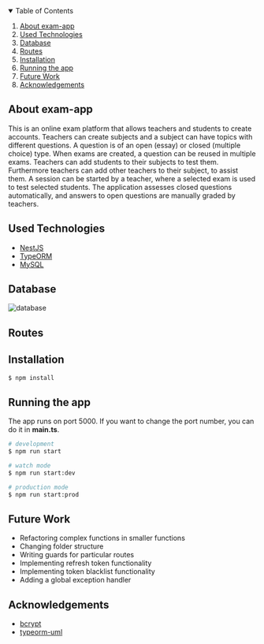 <!-- TABLE OF CONTENTS -->
<details open="open">
  <summary>Table of Contents</summary>
  <ol>
    <li>
          <a href="#about-exam-app">About exam-app</a>
    </li>
     <li>
          <a href="#used-technologies">Used Technologies</a>
     </li>
     <li>
          <a href="#database">Database</a>
     </li>
     <li>
          <a href="#routes">Routes</a>
     </li> 
     <li>
          <a href="#installation">Installation</a>
     </li> 
     <li>
          <a href="#running-the-app">Running the app</a>
     </li> 
     <li>
          <a href="#future-work">Future Work</a>
     </li> 
     <li>
          <a href="#acknowledgements">Acknowledgements</a>
     </li> 
    
  </ol>
</details>

## About exam-app

This is an online exam platform that allows teachers and students to create accounts. Teachers can create subjects and a subject can have topics with different questions. A question is of an open (essay) or closed (multiple choice) type. When exams are created, a question can be reused in multiple exams. Teachers can add students to their subjects to test them. Furthermore teachers can add other teachers to their subject, to assist them. A session can be started by a teacher, where a selected exam is used to test selected students. The application assesses closed questions automatically, and answers to open questions are manually graded by teachers.

## Used Technologies
* [NestJS](https://nestjs.com/)
* [TypeORM](https://typeorm.io/#/)
* [MySQL](https://www.mysql.com/)

## Database

![database](https://user-images.githubusercontent.com/54534596/135744765-0e2a176e-efab-4adb-b01a-52684068cdef.png)

## Routes

## Installation

```bash
$ npm install
```

## Running the app
The app runs on port 5000. If you want to change the port number, you can do it in **main.ts**.

```bash
# development
$ npm run start

# watch mode
$ npm run start:dev

# production mode
$ npm run start:prod
```

## Future Work
* Refactoring complex functions in smaller functions
* Changing folder structure 
* Writing guards for particular routes 
* Implementing refresh token functionality
* Implementing token blacklist functionality
* Adding a global exception handler 

## Acknowledgements
* [bcrypt](https://www.npmjs.com/package/bcrypt)
* [typeorm-uml](https://www.npmjs.com/package/typeorm-uml)
